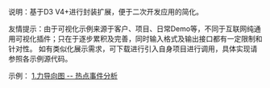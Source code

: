 说明：基于D3 V4+进行封装扩展，便于二次开发应用的简化。

友情提示：由于可视化示例来源于客户、项目、日常Demo等，不同于互联网纯通用可视化插件；只在于逐步累积及完善，同时输入格式及输出接口都有一定限制和针对性。
        如有类似化展示需求，可下载进行引入自身项目进行调用，具体实现请参照各示例源代码。

示例：
<a href='http://www.baidu.com'>1.力导向图 -- 热点事件分析</a>
